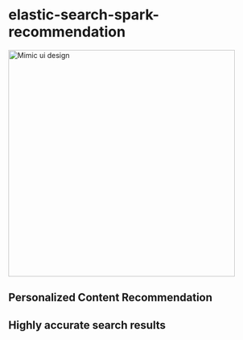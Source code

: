 # elastic-search-spark-recommendation
<img width="450" alt="Mimic ui design" src="[https://github.com/jrhe123/short_cut/assets/17329299/5d86bf88-2aa9-4a62-ae8a-d3ad89f88445](https://github.com/user-attachments/assets/1ce9403d-1b97-4ac4-929a-577178447519)">

## Personalized Content Recommendation

## Highly accurate search results
